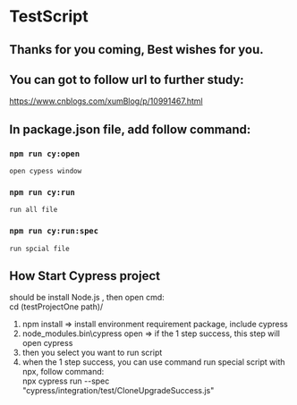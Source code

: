 # TestScript
## Thanks for you coming, Best wishes for you.

## You can got to follow url to further study:  
https://www.cnblogs.com/xumBlog/p/10991467.html

## In package.json file, add follow command:  
### `npm run cy:open`            
    open cypess window
### `npm run cy:run`      
    run all file
### `npm run cy:run:spec`      
    run spcial file

## How Start Cypress project
should be install Node.js , then open cmd:  
cd (testProjectOne path)/  
1. npm install => install environment requirement package, include cypress
2. node_modules\.bin\cypress open => if the 1 step success, this step will open cypress
3. then you select you want to run script
4. when the 1 step success, you can use command run special script with npx, follow command:  
   npx cypress run --spec "cypress/integration/test/CloneUpgradeSuccess.js"